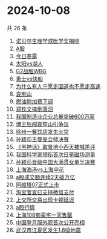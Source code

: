 # 2024-10-08

共 26 条

<!-- BEGIN ZHIHUSEARCH -->
<!-- 最后更新时间 Tue Oct 08 2024 16:17:44 GMT+0800 (China Standard Time) -->
1. [诺贝尔生理学或医学奖揭晓](https://www.zhihu.com/search?q=诺贝尔生理学或医学奖揭晓)
1. [A股](https://www.zhihu.com/search?q=A股)
1. [今日寒露](https://www.zhihu.com/search?q=今日寒露)
1. [太阳vs湖人](https://www.zhihu.com/search?q=太阳vs湖人)
1. [G2战胜WBG](https://www.zhihu.com/search?q=G2战胜WBG)
1. [勇士vs快船](https://www.zhihu.com/search?q=勇士vs快船)
1. [为什么有人宁愿走国道也不愿走高速 ](https://www.zhihu.com/search?q=为什么有人宁愿走国道也不愿走高速 )
1. [哀牢山](https://www.zhihu.com/search?q=哀牢山)
1. [燃油附加费下调](https://www.zhihu.com/search?q=燃油附加费下调)
1. [郑钦文摔倒落泪](https://www.zhihu.com/search?q=郑钦文摔倒落泪)
1. [我国制造业企业总量突破600万家](https://www.zhihu.com/search?q=我国制造业企业总量突破600万家)
1. [博主独闯哀牢山引争议](https://www.zhihu.com/search?q=博主独闯哀牢山引争议)
1. [徐州一餐饮店发生火灾](https://www.zhihu.com/search?q=徐州一餐饮店发生火灾)
1. [孙颖莎王曼昱会师决赛](https://www.zhihu.com/search?q=孙颖莎王曼昱会师决赛)
1. [《黑神话》取景地小西天被喊差评](https://www.zhihu.com/search?q=《黑神话》取景地小西天被喊差评)
1. [我国科学家领衔首次日冕磁场测量](https://www.zhihu.com/search?q=我国科学家领衔首次日冕磁场测量)
1. [孙颖莎晋级中国大满贯女单半决赛](https://www.zhihu.com/search?q=孙颖莎晋级中国大满贯女单半决赛)
1. [上海海港vs上海申花](https://www.zhihu.com/search?q=上海海港vs上海申花)
1. [a股成交额连续2天破万亿](https://www.zhihu.com/search?q=a股成交额连续2天破万亿)
1. [阿维塔07正式上市](https://www.zhihu.com/search?q=阿维塔07正式上市)
1. [淘宝官宣已支持微信支付](https://www.zhihu.com/search?q=淘宝官宣已支持微信支付)
1. [上交所交易出现卡顿延迟](https://www.zhihu.com/search?q=上交所交易出现卡顿延迟)
1. [a股行情](https://www.zhihu.com/search?q=a股行情)
1. [上海108套豪宅一天售罄](https://www.zhihu.com/search?q=上海108套豪宅一天售罄)
1. [中国登月服外观首次公开亮相](https://www.zhihu.com/search?q=中国登月服外观首次公开亮相)
1. [武汉市江夏区发生1.6级地震](https://www.zhihu.com/search?q=武汉市江夏区发生1.6级地震)
<!-- END ZHIHUSEARCH -->
